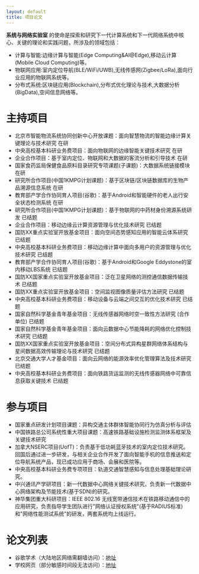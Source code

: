 ```yaml
---
layout: default
title: 项目论文
---
```


**系统与网络实验室** 的使命是探索和研究下一代计算系统和下一代网络系统中核心、关键的理论和实践问题，所涉及的领域包括：

- 计算与智能:边缘计算与智能(Edge Computing&AI@Edge),移动云计算(Mobile Cloud Computing)等。
- 物联网应用:室内定位导航(BLE/WiFi/UWB),无线传感网(Zigbee/LoRa),面向行业应用的物联网系统等。
- 分布式系统:区块链应用(Blockchain),分布式优化理论与技术,大数据分析(BigData),空间信息网络等。

主持项目
=====================

- 北京市智能物流系统协同创新中心开放课题：面向智慧物流的智能边缘计算关键理论与技术研究 在研
- 中央高校基本科研业务费项目：面向物联网的边缘智能关键技术研究 在研
- 企业合作项目：基于室内定位、物联网和大数据的客流分析和引导技术 在研
- 国家食药监局保健食品原料目录研究专项课题(子课题)：大数据系统链接模块 在研
- 研究所合作项目(中国1KMPG计划课题)：基于区块链/区块链数据库的生物产品溯源信息系统 在研
- 教育部产学合作协同育人项目(谷歌)：基于Android和智能硬件的老人出行安全状态检测系统 在研
- 研究所合作项目(中国1KMPG计划课题)：基于物联网的中药材身份溯源系统研发 已结题
- 企业合作项目：移动边缘云计算资源管理与优化技术研究 已结题
- 国防XX重点实验室开放基金项目：面向空间态势感知应用的智能云体系研究 已结题
- 中央高校基本科研业务费项目：移动边缘计算中面向多用户的资源管理与优化技术研究 已结题
- 教育部产学合作协同育人项目(谷歌)：基于Android和Google Eddystone的室内移动LBS系统 已结题
- 国防XX国家重点实验室开放基金项目：泛在卫星网络的测控通信数据传输技术 已结题
- 国防XX重点实验室开放基金项目：空间监视图像质量评估方法研究 已结题
- 中央高校基本科研业务费项目：移动设备与云端之间交互的优化技术研究 已结题
- 国家自然科学基金青年基金项目：无线传感器网络时空一致性方法研究 (合作单位) 已结题
- 国家自然科学基金青年基金项目：面向云数据中心节能降耗的网络优化控制技术研究 已结题
- 国防XX国家重点实验室开放基金项目：空间分布式异构星群网络体系结构与星间数据高效传输理论与技术研究 已结题
- 北京交通大学人才基金项目：面向云网络的能源效率优化管理算法及技术研究 已结题
- 中央高校基本科研业务费项目：面向铁路货运监测的无线传感器网络中可靠信息获取关键技术 已结题

参与项目
=====================

- 国家重点研发计划项目课题：异构交通主体群体智能协同行为仿真分析与评估
- 中国铁路总公司系统性重大项目课题：高速铁路基础设施检测监测体系框架及关键技术研究
- 加拿大NSERC项目(UofT)：负责基于低功耗蓝牙技术的室内定位技术研究。回国后通过进一步研发，与相关企业合作开发了面向智能手机的信息推送和定位导航系统产品，现已成功应用于商场、会展和医院等。
- 中央高校基本科研业务费专项项目：轨道交通智慧感知与信息处理基础理论研究。
- 中兴通讯产学研项目：新一代数据中心网络关键技术研究，负责新一代数据中心网络架构及节能技术(基于SDN)的研究。
- 神华集团重大科研项目：IEEE 802.16 无线宽带通信技术在铁路移动通信中的应用研究，负责指导学生团队进行"网络认证授权系统"(基于RADIUS标准)和"网络性能测试系统"的研发，两套系统均上线运行。

论文列表
=====================

- 谷歌学术（大陆地区网络需翻墙访问）：[地址](https://scholar.google.com/citations?user=xc5CaQEAAAAJ&hl=en)
- 学校网页（部分敏感时间段无法访问）：[地址](http://faculty.bjtu.edu.cn/8530)